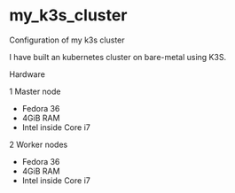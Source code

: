 # my_k3s_cluster
Configuration of my k3s cluster

I have built an kubernetes cluster on bare-metal using K3S.

Hardware

1 Master node
- Fedora 36
- 4GiB RAM
- Intel inside Core i7

2 Worker nodes
- Fedora 36
- 4GiB RAM
- Intel inside Core i7


